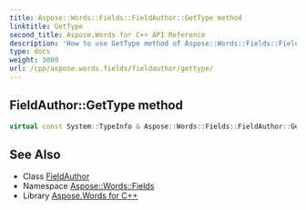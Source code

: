 ```yaml
---
title: Aspose::Words::Fields::FieldAuthor::GetType method
linktitle: GetType
second_title: Aspose.Words for C++ API Reference
description: 'How to use GetType method of Aspose::Words::Fields::FieldAuthor class in C++.'
type: docs
weight: 3000
url: /cpp/aspose.words.fields/fieldauthor/gettype/
---
```

## FieldAuthor::GetType method




```cpp
virtual const System::TypeInfo & Aspose::Words::Fields::FieldAuthor::GetType() const override
```

## See Also

* Class [FieldAuthor](../)
* Namespace [Aspose::Words::Fields](../../)
* Library [Aspose.Words for C++](../../../)
